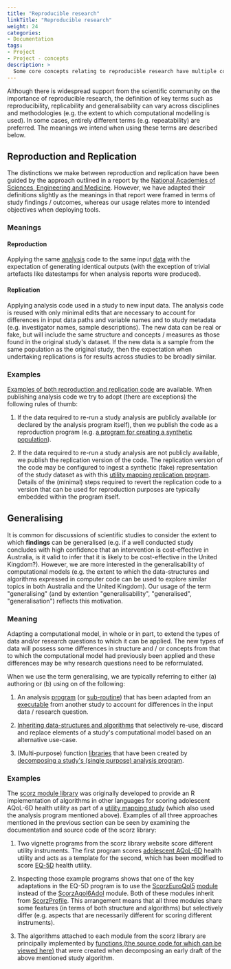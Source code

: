 ```yaml
---
title: "Reproducible research"
linkTitle: "Reproducible research"
weight: 24
categories: 
- Documentation
tags:
- Project
- Project - concepts
description: >
  Some core concepts relating to reproducible research have multiple conflicting definitions - this is how we use them.
---
```


Although there is widespread support from the scientific community on the importance of reproducible research, the definition of key terms such as reproducibility, replicability and generalisability can vary across disciplines and methodologies (e.g. the extent to which computational modelling is used). In some cases, entirely different terms (e.g. repeatability) are preferred. The meanings we intend when using these terms are described below.

## Reproduction and Replication
The distinctions we make between reproduction and replication have been guided by the approach outlined in a report by the [National Academies of Sciences, Engineering and Medicine](https://nap.nationalacademies.org/catalog/25303/reproducibility-and-replicability-in-science). However, we have adapted their definitions slightly as the meanings in that report were framed in terms of study findings / outcomes, whereas our usage relates more to intended objectives when deploying tools.

### Meanings
#### Reproduction
Applying the same [analysis](/docs/analyses/) code to the same input [data](/docs/datasets/) with the expectation of generating identical outputs (with the exception of trivial artefacts like datestamps for when analysis reports were produced).

#### Replication
Applying analysis code used in a study to new input data. The analysis code is reused with only minimal edits that are necessary to account for differences in input data paths and variable names and to study metadata (e.g. investigator names, sample descriptions). The new data can be real or fake, but will include the same structure and concepts / measures as those found in the original study's dataset. If the new data is a sample from the same population as the original study, then the expectation when undertaking replications is for results across studies to be broadly similar. 

### Examples
[Examples of both reproduction and replication code](/docs/analyses/replication-code/) are available. When publishing analysis code we try to adopt (there are exceptions) the following rules of thumb: 

1. If the data required to re-run a study analysis are publicly available (or declared by the analysis program itself), then we publish the code as a reproduction program (e.g. [a program for creating a synthetic population](/docs/analyses/replication-code/make-fakes/clinical-primary/)).

2. If the data required to re-run a study analysis are not publicly available, we publish the replication version of the code. The replication version of the code may be configured to ingest a synthetic (fake) representation of the study dataset as with this [utility mapping replication program](/docs/analyses/replication-code/map-utility/ttu_lng_aqol6d_csp/). Details of the (minimal) steps required to revert the replication code to a version that can be used for reproduction purposes are typically embedded within the program itself.

## Generalising
It is common for discussions of scientific studies to consider the extent to which **findings** can be generalised (e.g. if a well conducted study concludes with high confidence that an intervention is cost-effective in Australia, is it valid to infer that it is likely to be cost-effective in the United Kingdom?). However, we are more interested in the generalisability of computational models (e.g. the extent to which the data-structures and algorithms expressed in computer code can be used to explore similar topics in both Australia and the United Kingdom). Our usage of the term "generalising" (and by extention "generalisability", "generalised", "generalisation") reflects this motivation.

### Meaning 
Adapting a computational model, in whole or in part, to extend the types of data and/or research questions to which it can be applied. The new types of data will possess some differences in structure and / or concepts from that to which the computational model had previously been applied and these differences may be why research questions need to be reformulated.

When we use the term generalising, we are typically referring to either (a) authoring or (b) using on of the following:

1. An analysis [program](/docs/getting-started/software/executables/programs/) (or [sub-routine](/docs/getting-started/software/executables/subroutines/)) that has been adapted from an [executable](/docs/getting-started/software/executables/) from another study to account for differences in the input data / research question. 

2. [Inheriting data-structures and algorithms](/docs/framework/implementation/paradigm/object-oriented/) that selectively re-use, discard and replace elements of a study's computational model based on an alternative use-case.

3. (Multi-purpose) function [libraries](/docs/getting-started/software/libraries/) that have been created by [decomposing a study's (single purpose) analysis program](/docs/framework/implementation/paradigm/functional/).


### Examples
The [scorz module library](https://ready4-dev.github.io/scorz/index.html) was originally developed to provide an R implementation of algorithms in other languages for scoring adolescent AQoL-6D health utility as part of a [utility mapping study](https://www.medrxiv.org/content/10.1101/2021.07.07.21260129v3) (which also used the analysis program mentioned above). Examples of all three approaches mentioned in the previous section can be seen by examining the documentation and source code of the scorz library: 

1. Two vignette programs from the scorz library website score different utility instruments. The first program scores [adolescent AQoL-6D](https://ready4-dev.github.io/scorz/articles/V_01.html) health utility and acts as a template for the second, which has been modified to score [EQ-5D](https://ready4-dev.github.io/scorz/articles/V_02.html) health utility.

2. Inspecting those example programs shows that one of the key adaptations in the EQ-5D program is to use the [ScorzEuroQol5](https://ready4-dev.github.io/scorz/reference/ScorzEuroQol5-class.html) [module](/docs/getting-started/concepts/module/) instead of the [ScorzAqol6Adol](https://ready4-dev.github.io/scorz/reference/ScorzAqol6Adol-class.html) module. Both of these modules inherit from  [ScorzProfile](https://ready4-dev.github.io/scorz/reference/ScorzProfile-class.html). This arrangement means that all three modules share some features (in terms of both structure and algorithms) but selectively differ (e.g. aspects that are necessarily different for scoring different instruments).

3. The algorithms attached to each module from the scorz library are principally implemented by [functions (the source code for which can be viewed here)](https://github.com/ready4-dev/scorz/tree/main/data-raw/fns) that were created when decomposing an early draft of the above mentioned study algorithm.